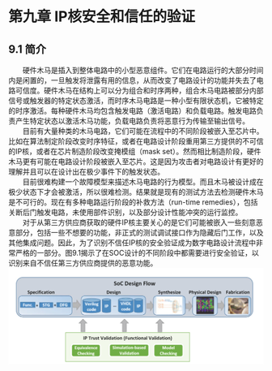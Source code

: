# 第九章 IP核安全和信任的验证

## 9.1 简介
&emsp;&emsp;硬件木马是插入到整体电路中的小型恶意组件。它们在电路运行的大部分时间内是闲置的，一旦触发将泄露有用的信息，从而改变了电路设计的功能并失去了电路可信度。硬件木马在结构上可以分为组合和时序两种，组合木马电路被部分内部信号或触发器的特定状态激活，而时序木马电路是一种小型有限状态机，它被特定的时序激活。每种硬件木马均包含触发电路（激活电路）和负载电路。触发电路负责产生特定状态以激活木马功能，负载电路负责将恶意行为传输至输出信号。  
&emsp;&emsp;目前有大量种类的木马电路，它们可能在流程中的不同阶段被嵌入至芯片中。比如在算法制定阶段改变时序特征，或者在电路设计阶段重用第三方提供的不可信的IP核，或者在芯片制造阶段改变掩模组（mask set）。然而相比制造阶段，硬件木马更有可能在电路设计阶段被嵌入至芯片。这是因为攻击者对电路设计有更好的理解并且可以在设计出在极少事件下的触发状态。  
&emsp;&emsp;目前很难构建一个故障模型来描述木马电路的行为模型。而且木马被设计成在极少状态下才会被激活，所以很难检测。结果就是现有的测试方法去检测硬件木马是不可行的。现在有多种电路运行阶段的补救方法（run-time remedies），包括关断后门触发电路，未使用部件识别，以及部分设计性能冲突的运行监控。  
&emsp;&emsp;对于从第三方供应商获取的硬件IP核主要关心的是它们可能被嵌入一些刻意恶意部分，包括一些不想要的功能，非正式的测试调试接口作为隐藏后门工作，以及其他集成问题。因此，为了识别不信任IP核的安全验证成为数字电路设计流程中非常严格的一部分。图9.1揭示了在SOC设计的不同阶段中都需要进行安全验证，以识别来自不信任第三方供应商提供的恶意功能。  
![图9.1](https://github.com/ZackPu/Hardware-IP-Security-and-Trust_zh_CN/blob/translate/Figure/fig9_1.png) 

